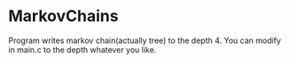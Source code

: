 # MarkovChains
Program writes markov chain(actually tree) to the depth 4. You can modify in main.c to the depth whatever you like.
